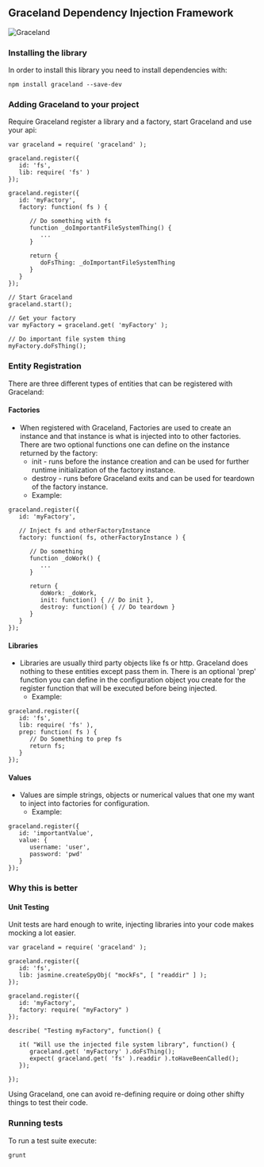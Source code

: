 ## Graceland Dependency Injection Framework
![Graceland](https://github.com/qtpeters/graceland/blob/master/wiki/images/GracelandGuitar_vectorized.png)
### Installing the library

In order to install this library you need to install dependencies with:

    npm install graceland --save-dev

### Adding Graceland to your project 

Require Graceland register a library and a factory, start Graceland and use your api:
```
var graceland = require( 'graceland' );

graceland.register({
   id: 'fs',
   lib: require( 'fs' )
});

graceland.register({
   id: 'myFactory',
   factory: function( fs ) {

      // Do something with fs 
      function _doImportantFileSystemThing() {
         ...
      }

      return {
         doFsThing: _doImportantFileSystemThing
      }
   }
});

// Start Graceland
graceland.start();

// Get your factory
var myFactory = graceland.get( 'myFactory' );

// Do important file system thing
myFactory.doFsThing();

```

### Entity Registration

There are three different types of entities that can be registered with Graceland:

#### Factories 
* When registered with Graceland, Factories are used to create an instance and that instance is what is injected into to other factories. There are two optional functions one 
  can define on the instance returned by the factory:
  * init - runs before the instance creation and can be used for further runtime initialization of the factory instance.
  * destroy - runs before Graceland exits and can be used for teardown of the factory instance.
  * Example:
``` 
graceland.register({
   id: 'myFactory',

   // Inject fs and otherFactoryInstance
   factory: function( fs, otherFactoryInstance ) {

      // Do something
      function _doWork() {
         ...
      }

      return {
         doWork: _doWork,
         init: function() { // Do init },
         destroy: function() { // Do teardown } 
      }
   }
});
```
#### Libraries
* Libraries are usually third party objects like fs or http.  Graceland does nothing to these entities except pass them in. There is an optional 'prep' function you can define in the configuration object you create for the register function that will be executed before being injected.
  * Example:
```
graceland.register({
   id: 'fs',
   lib: require( 'fs' ),
   prep: function( fs ) {
      // Do Something to prep fs
      return fs;
   }
});
```
#### Values
* Values are simple strings, objects or numerical values that one my want to inject into factories for configuration.
  * Example:
```
graceland.register({
   id: 'importantValue',
   value: { 
      username: 'user', 
      password: 'pwd' 
   }
});
```
### Why this is better

#### Unit Testing

Unit tests are hard enough to write, injecting libraries into your code makes mocking a lot easier.

```
var graceland = require( 'graceland' );

graceland.register({
   id: 'fs',
   lib: jasmine.createSpyObj( "mockFs", [ "readdir" ] );
});

graceland.register({
   id: 'myFactory',
   factory: require( "myFactory" )
});

describe( "Testing myFactory", function() {

   it( "Will use the injected file system library", function() {
      graceland.get( 'myFactory' ).doFsThing();
      expect( graceland.get( 'fs' ).readdir ).toHaveBeenCalled();
   });

});
```
Using Graceland, one can avoid re-defining require or doing other shifty things to test their code.  


### Running tests

To run a test suite execute:

    grunt

